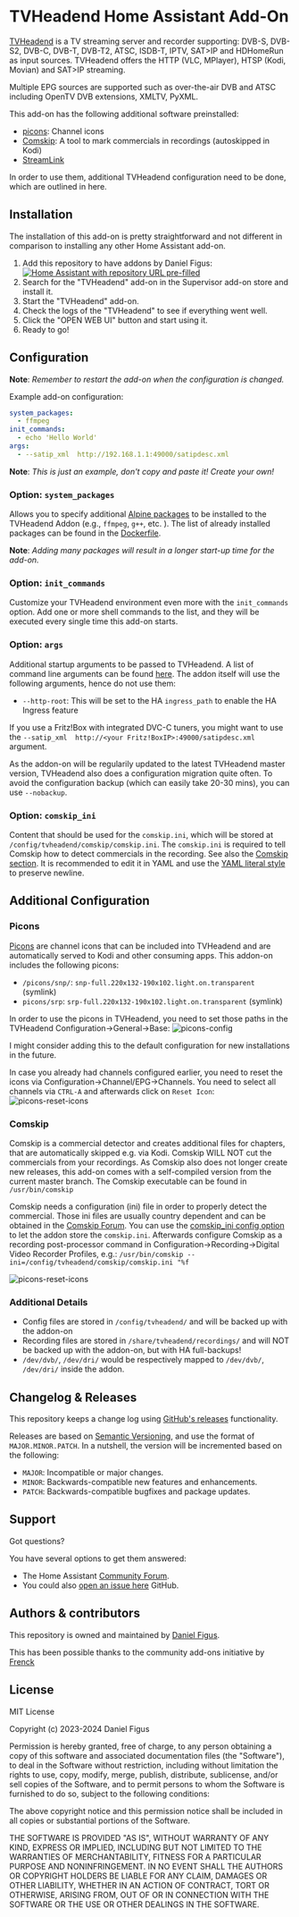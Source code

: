 # TVHeadend Home Assistant Add-On

[TVHeadend][tvheadend] is a TV streaming server and recorder supporting:
DVB-S, DVB-S2, DVB-C, DVB-T, DVB-T2, ATSC, ISDB-T, IPTV, SAT>IP and HDHomeRun
as input sources.
TVHeadend offers the HTTP (VLC, MPlayer), HTSP (Kodi, Movian) and SAT>IP streaming.

Multiple EPG sources are supported such as
over-the-air DVB and ATSC including OpenTV DVB extensions, XMLTV, PyXML.

This add-on has the following additional software preinstalled:

- [picons][picons]: Channel icons
- [Comskip][comskip]: A tool to mark commercials in recordings (autoskipped in Kodi)
- [StreamLink][streamlink]

In order to use them, additional TVHeadend configuration need to be done, which are
outlined in here.

## Installation

The installation of this add-on is pretty straightforward and not different in
comparison to installing any other Home Assistant add-on.

1. Add this repository to have addons by Daniel Figus:
   [![Home Assistant with repository URL pre-filled][my-ha-shield]][my-ha-repo]
1. Search for the "TVHeadend" add-on in the Supervisor add-on store and install it.
1. Start the "TVHeadend" add-on.
1. Check the logs of the "TVHeadend" to see if everything went well.
1. Click the "OPEN WEB UI" button and start using it.
1. Ready to go!

## Configuration

**Note**: _Remember to restart the add-on when the configuration is changed._

Example add-on configuration:

```yaml
system_packages:
  - ffmpeg
init_commands:
  - echo 'Hello World'
args:
  - --satip_xml  http://192.168.1.1:49000/satipdesc.xml
```

**Note**: _This is just an example, don't copy and paste it! Create your own!_

### Option: `system_packages`

Allows you to specify additional [Alpine packages][alpine-packages] to be
installed to the TVHeadend Addon (e.g., `ffmpeg`, `g++`, etc. ). The list of already installed
packages can be found in the [Dockerfile][dockerfile].

**Note**: _Adding many packages will result in a longer start-up time for the add-on._

### Option: `init_commands`

Customize your TVHeadend environment even more with the `init_commands` option.
Add one or more shell commands to the list, and they will be executed
every single time this add-on starts.

### Option: `args`

Additional startup arguments to be passed to TVHeadend. A list of command line
arguments can be found [here][tvh-args].
The addon itself will use the following arguments, hence do not use them:

- `--http-root`: This will be set to the HA `ingress_path` to enable the HA Ingress feature

If you use a Fritz!Box with integrated DVC-C tuners, you might want to use the
`--satip_xml  http://<your Fritz!BoxIP>:49000/satipdesc.xml` argument.

As the addon-on will be regularily updated to the latest TVHeadend master version, TVHeadend also does
a configuration migration quite often. To avoid the configuration backup (which can easily take 20-30 mins),
you can use `--nobackup`.

### Option: `comskip_ini`

Content that should be used for the `comskip.ini`, which will be stored at `/config/tvheadend/comskip/comskip.ini`.
The `comskip.ini` is required to tell Comskip how to detect commercials in the recording. See also the [Comskip section](#Comskip).
It is recommended to edit it in YAML and use the [YAML literal style][yaml-literal] to preserve newline.

## Additional Configuration

### Picons

[Picons][picons] are channel icons that can be included into TVHeadend and are automatically served to Kodi and
other consuming apps. This addon-on includes the following picons:

- `/picons/snp/`: `snp-full.220x132-190x102.light.on.transparent` (symlink)
- `picons/srp`: `srp-full.220x132-190x102.light.on.transparent` (symlink)

In order to use the picons in TVHeadend, you need to set those paths in the TVHeadend Configuration->General->Base:
![picons-config](https://github.com/dfigus/addon-tvheadend/raw/main/images/picons-config.png)

I might consider adding this to the default configuration for new installations in the future.

In case you already had channels configured earlier, you need to reset the icons via Configuration->Channel/EPG->Channels.
You need to select all channels via `CTRL-A` and afterwards click on `Reset Icon`:
![picons-reset-icons](https://github.com/dfigus/addon-tvheadend/raw/main/images/picons-reset-icons.png)

### Comskip

Comskip is a commercial detector and creates additional files for chapters, that are automatically skipped e.g. via Kodi.
Comskip WILL NOT cut the commercials from your recordings. As Comskip also does not longer create new releases, this add-on
comes with a self-compiled version from the current master branch. The Comskip executable can be found in
`/usr/bin/comskip`

Comskip needs a configuration (ini) file in order to properly
detect the commercial. Those ini files are usually country dependent and can be obtained in the [Comskip Forum][comskip-forum].
You can use the [comskip_ini config option](#option-comskip_ini) to let the addon store the `comskip.ini`.
Afterwards configure Comskip as a recording post-processor command in Configuration->Recording->Digital Video Recorder Profiles, e.g.:
`/usr/bin/comskip --ini=/config/tvheadend/comskip/comskip.ini "%f`

![picons-reset-icons](https://github.com/dfigus/addon-tvheadend/raw/main/images/comskip-config.png)

### Additional Details

- Config files are stored in `/config/tvheadend/` and will be backed up with the addon-on
- Recording files are stored in `/share/tvheadend/recordings/` and will NOT be backed up with the addon-on,
  but with HA full-backups!
- `/dev/dvb/`, `/dev/dri/` would be respectively mapped to
  `/dev/dvb/`, `/dev/dri/` inside the addon.

## Changelog & Releases

This repository keeps a change log using [GitHub's releases][releases]
functionality.

Releases are based on [Semantic Versioning][semver], and use the format
of `MAJOR.MINOR.PATCH`. In a nutshell, the version will be incremented
based on the following:

- `MAJOR`: Incompatible or major changes.
- `MINOR`: Backwards-compatible new features and enhancements.
- `PATCH`: Backwards-compatible bugfixes and package updates.

## Support

Got questions?

You have several options to get them answered:

- The Home Assistant [Community Forum][forum].
- You could also [open an issue here][issue] GitHub.

## Authors & contributors

This repository is owned and maintained by [Daniel Figus][dfigus].

This has been possible thanks to the community add-ons initiative by [Frenck][frenck]

## License

MIT License

Copyright (c) 2023-2024 Daniel Figus

Permission is hereby granted, free of charge, to any person obtaining a copy
of this software and associated documentation files (the "Software"), to deal
in the Software without restriction, including without limitation the rights
to use, copy, modify, merge, publish, distribute, sublicense, and/or sell
copies of the Software, and to permit persons to whom the Software is
furnished to do so, subject to the following conditions:

The above copyright notice and this permission notice shall be included in all
copies or substantial portions of the Software.

THE SOFTWARE IS PROVIDED "AS IS", WITHOUT WARRANTY OF ANY KIND, EXPRESS OR
IMPLIED, INCLUDING BUT NOT LIMITED TO THE WARRANTIES OF MERCHANTABILITY,
FITNESS FOR A PARTICULAR PURPOSE AND NONINFRINGEMENT. IN NO EVENT SHALL THE
AUTHORS OR COPYRIGHT HOLDERS BE LIABLE FOR ANY CLAIM, DAMAGES OR OTHER
LIABILITY, WHETHER IN AN ACTION OF CONTRACT, TORT OR OTHERWISE, ARISING FROM,
OUT OF OR IN CONNECTION WITH THE SOFTWARE OR THE USE OR OTHER DEALINGS IN THE
SOFTWARE.

[tvh-args]: https://github.com/tvheadend/tvheadend/blob/master/docs/markdown/cmdline_options.md
[yaml-literal]: https://yaml.org/spec/1.2.2/#812-literal-style
[picons]: https://github.com/picons/picons
[comskip]: https://github.com/erikkaashoek/Comskip
[comskip-forum]: https://www.kaashoek.com/comskip/
[streamlink]: https://streamlink.github.io/
[tvheadend]: https://tvheadend.org/
[alpine-packages]: https://pkgs.alpinelinux.org/packages
[dockerfile]: https://github.com/dfigus/addon-tvheadend/blob/main/tvheadend/Dockerfile#L172-L206
[forum]: https://community.home-assistant.io/
[frenck]: https://github.com/frenck
[dfigus]: https://github.com/dfigus
[my-ha-shield]: https://my.home-assistant.io/badges/supervisor_add_addon_repository.svg
[issue]: https://github.com/dfigus/addon-tvheadend/issues
[semver]: http://semver.org/spec/v2.0.0.htm
[my-ha-repo]: https://my.home-assistant.io/redirect/supervisor_add_addon_repository/?repository_url=https%3A%2F%2Fgithub.com%2Fdfigus%2Fhassio-addons
[releases]: https://github.com/dfigus/addon-tvheadend/releases
